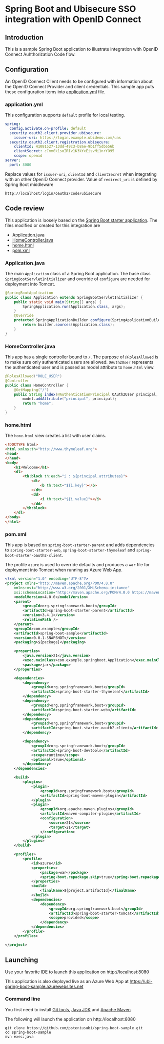 # Spring Boot and Ubisecure SSO integration with OpenID Connect

## Introduction

This is a sample Spring Boot application to illustrate integration with OpenID Connect Auhthorization Code flow. 

## Configuration

An OpenID Connect Client needs to be configured with information about the OpenID Connect Provider and client credentials. This sample app puts these configuration items into [application.yml](src/main/resources/application.yml) file.

### application.yml

This configuration supports `default` profile for local testing. 

```yml
spring:
  config.activate.on-profile: default
  security.oauth2.client.provider.ubisecure:
    issuer-uri: https://login.example.ubidemo.com/uas
  security.oauth2.client.registration.ubisecure:
    clientId: 41081527-13dd-49c3-b8ae-9b1ff5db656b
    clientSecret: cCmm0k1soIRIv1K3kYxEisvMi1nrYO95
    scope: openid
server:
  port: 8080
```

Replace values for `issuer-uri`, `clientId` and `clientSecret` when integrating with an other OpenID Connect provider. Value of `redirect_uri` is defined by Spring Boot middleware

```
http://localhost/login/oauth2/code/ubisecure
```

## Code review

This application is loosely based on the [Spring Boot starter application](https://github.com/spring-guides/gs-spring-boot). The files modified or created for this integration are

* [Application.java](src/main/java/com/example/springboot/Application.java)
* [HomeController.java](src/main/java/com/example/springboot/HomeController.java)
* [home.html](src/main/resources/templates/home.html)
* [pom.xml](pom.xml)

### Application.java

The main `Application` class of a Spring Boot application. The base class `SpringBootServletInitializer` and override of `configure` are needed for deployment into Tomcat.

```java
@SpringBootApplication
public class Application extends SpringBootServletInitializer {
	public static void main(String[] args) {
		SpringApplication.run(Application.class, args);
	}
	@Override
    protected SpringApplicationBuilder configure(SpringApplicationBuilder builder) {
        return builder.sources(Application.class);
    }
}
```

### HomeController.java

This app has a single controller bound to `/`. The purpose of `@RolesAllowed` is to make sure only authenticated users are allowed. `OAuth2User` represents the authenticated user and is passed as model attribute to `home.html` view.

```java
@RolesAllowed("ROLE_USER")
@Controller
public class HomeController {
	@GetMapping("/")
	public String index(@AuthenticationPrincipal OAuth2User principal, Model model) {
		model.addAttribute("principal", principal);
		return "home";
	}
}
```

### home.html

The `home.html` view creates a list with user claims.

```html
<!DOCTYPE html>
<html xmlns:th="http://www.thymeleaf.org">
<head>
</head>
<body>
	<h1>Welcome</h1>
	<dl>
		<th:block th:each="i : ${principal.attributes}">
			<dt>
				<b th:text="${i.key}"></b>
			</dt>
			<dd>
				<i th:text="${i.value}"></i>
			</dd>
		</th:block>
	</dl>
</body>
</html>
```

### pom.xml

This app is based on `spring-boot-starter-parent` and adds dependencies to `spring-boot-starter-web`, `spring-boot-starter-thymeleaf` and `spring-boot-starter-oauth2-client`.

The profile `azure` is used to override defaults and produces a `war` file for deployment into Tomcat when running as Azure Web App.

```xml
<?xml version="1.0" encoding="UTF-8"?>
<project xmlns="http://maven.apache.org/POM/4.0.0"
	xmlns:xsi="http://www.w3.org/2001/XMLSchema-instance"
	xsi:schemaLocation="http://maven.apache.org/POM/4.0.0 https://maven.apache.org/xsd/maven-4.0.0.xsd">
	<modelVersion>4.0.0</modelVersion>
	<parent>
		<groupId>org.springframework.boot</groupId>
		<artifactId>spring-boot-starter-parent</artifactId>
		<version>3.4.1</version>
		<relativePath />
	</parent>
	<groupId>com.example</groupId>
	<artifactId>spring-boot-sample</artifactId>
	<version>0.0.1-SNAPSHOT</version>
	<packaging>${package}</packaging>

	<properties>
		<java.version>21</java.version>
		<exec.mainClass>com.example.springboot.Application</exec.mainClass>
		<package>jar</package>
	</properties>

	<dependencies>
		<dependency>
			<groupId>org.springframework.boot</groupId>
			<artifactId>spring-boot-starter-thymeleaf</artifactId>
		</dependency>
		<dependency>
			<groupId>org.springframework.boot</groupId>
			<artifactId>spring-boot-starter-web</artifactId>
		</dependency>
		<dependency>
			<groupId>org.springframework.boot</groupId>
			<artifactId>spring-boot-starter-oauth2-client</artifactId>
		</dependency>

		<dependency>
			<groupId>org.springframework.boot</groupId>
			<artifactId>spring-boot-devtools</artifactId>
			<scope>runtime</scope>
			<optional>true</optional>
		</dependency>
	</dependencies>

	<build>
		<plugins>
			<plugin>
				<groupId>org.springframework.boot</groupId>
				<artifactId>spring-boot-maven-plugin</artifactId>
			</plugin>
			<plugin>
				<groupId>org.apache.maven.plugins</groupId>
				<artifactId>maven-compiler-plugin</artifactId>
				<configuration>
					<source>21</source>
					<target>21</target>
				</configuration>
			</plugin>
		</plugins>
	</build>

	<profiles>
		<profile>
			<id>azure</id>
			<properties>
				<package>war</package>
				<spring-boot.repackage.skip>true</spring-boot.repackage.skip>
			</properties>
			<build>
				<finalName>${project.artifactId}</finalName>
			</build>
			<dependencies>
				<dependency>
					<groupId>org.springframework.boot</groupId>
					<artifactId>spring-boot-starter-tomcat</artifactId>
					<scope>provided</scope>
				</dependency>
			</dependencies>
		</profile>
	</profiles>

</project>
```

## Launching

Use your favorite IDE to launch this application on http://localhost:8080

This application is also deployed live as an Azure Web App at https://ubi-spring-boot-sample.azurewebsites.net

### Command line

You first need to install [Git tools](https://git-scm.com/downloads), [Java JDK](https://learn.microsoft.com/en-gb/java/openjdk/download#openjdk-21) and [Apache Maven](https://maven.apache.org/install.html)

The following will launch the application on http://localhost:8080

```
git clone https://github.com/psteniusubi/spring-boot-sample.git
cd spring-boot-sample
mvn exec:java
```
